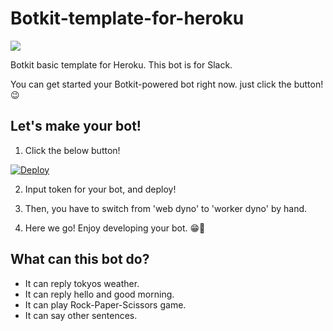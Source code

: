 # Botkit-template-for-heroku

<img src="./Let's_try_Botkit.png">

Botkit basic template for Heroku. This bot is for Slack.

You can get started your Botkit-powered bot right now. just click the button! 😉


## Let's make your bot!

1. Click the below button!

[![Deploy](https://www.herokucdn.com/deploy/button.svg)](https://heroku.com/deploy?template=https://github.com/okajax/Botkit-template-for-heroku)

2. Input token for your bot, and deploy!

3. Then, you have to switch from 'web dyno' to 'worker dyno' by hand.

4. Here we go! Enjoy developing your bot. 😁🤖

## What can this bot do?

* It can reply tokyos weather. 
* It can reply hello and good morning.
* It can play Rock-Paper-Scissors game.
* It can say other sentences.
